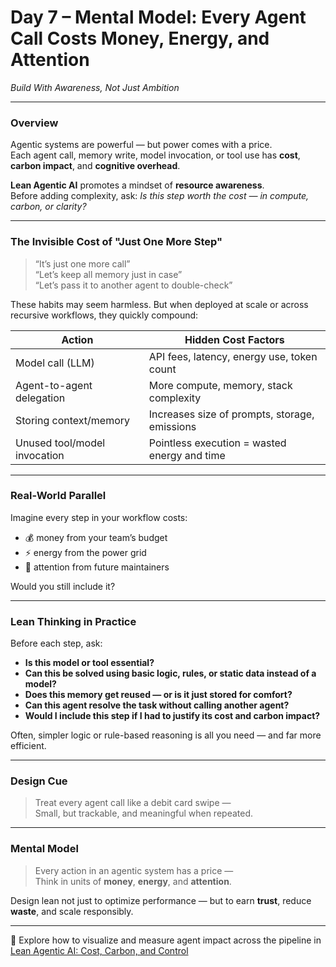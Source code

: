# Day 7 – Mental Model: Every Agent Call Costs Money, Energy, and Attention  
*Build With Awareness, Not Just Ambition*

---

### Overview

Agentic systems are powerful — but power comes with a price.  
Each agent call, memory write, model invocation, or tool use has **cost**, **carbon impact**, and **cognitive overhead**.

**Lean Agentic AI** promotes a mindset of **resource awareness**.  
Before adding complexity, ask: *Is this step worth the cost — in compute, carbon, or clarity?*

---

### The Invisible Cost of "Just One More Step"

> “It’s just one more call”  
> “Let’s keep all memory just in case”  
> “Let’s pass it to another agent to double-check”

These habits may seem harmless. But when deployed at scale or across recursive workflows, they quickly compound:

| Action                        | Hidden Cost Factors                               |
|------------------------------|----------------------------------------------------|
| Model call (LLM)             | API fees, latency, energy use, token count         |
| Agent-to-agent delegation    | More compute, memory, stack complexity             |
| Storing context/memory       | Increases size of prompts, storage, emissions      |
| Unused tool/model invocation | Pointless execution = wasted energy and time       |

---

### Real-World Parallel

Imagine every step in your workflow costs:
- 💰 money from your team’s budget  
- ⚡ energy from the power grid  
- 🧠 attention from future maintainers

Would you still include it?

---

### Lean Thinking in Practice

Before each step, ask:

- **Is this model or tool essential?**
- **Can this be solved using basic logic, rules, or static data instead of a model?**
- **Does this memory get reused — or is it just stored for comfort?**
- **Can this agent resolve the task without calling another agent?**
- **Would I include this step if I had to justify its cost and carbon impact?**

Often, simpler logic or rule-based reasoning is all you need — and far more efficient.

---

### Design Cue

> Treat every agent call like a debit card swipe —  
> Small, but trackable, and meaningful when repeated.

---

### Mental Model

> Every action in an agentic system has a price —  
> Think in units of **money**, **energy**, and **attention**.

Design lean not just to optimize performance — but to earn **trust**, reduce **waste**, and scale responsibly.

---

📖 Explore how to visualize and measure agent impact across the pipeline in  
[Lean Agentic AI: Cost, Carbon, and Control](https://leanagenticai.com/)

